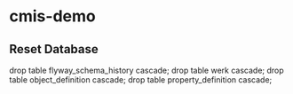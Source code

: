 # cmis-demo

## Reset Database

drop table flyway_schema_history cascade;
drop table werk cascade;
drop table object_definition cascade;
drop table property_definition cascade;
